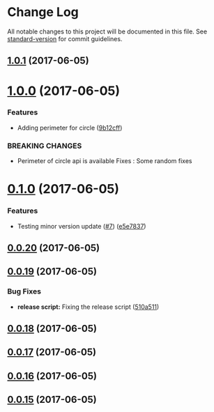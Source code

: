 # Change Log

All notable changes to this project will be documented in this file. See [standard-version](https://github.com/conventional-changelog/standard-version) for commit guidelines.

<a name="1.0.1"></a>
## [1.0.1](https://github.com/ansujohn/babel-webpack-lib-example/compare/v1.0.0...v1.0.1) (2017-06-05)



<a name="1.0.0"></a>
# [1.0.0](https://github.com/ansujohn/babel-webpack-lib-example/compare/v0.1.0...v1.0.0) (2017-06-05)


### Features

* Adding perimeter for circle ([9b12cff](https://github.com/ansujohn/babel-webpack-lib-example/commit/9b12cff))


### BREAKING CHANGES

* Perimeter of circle api is available
Fixes : Some random fixes



<a name="0.1.0"></a>
# [0.1.0](https://github.com/ansujohn/babel-webpack-lib-example/compare/v0.0.20...v0.1.0) (2017-06-05)


### Features

* Testing minor version update ([#7](https://github.com/ansujohn/babel-webpack-lib-example/issues/7)) ([e5e7837](https://github.com/ansujohn/babel-webpack-lib-example/commit/e5e7837))



<a name="0.0.20"></a>
## [0.0.20](https://github.com/ansujohn/babel-webpack-lib-example/compare/v0.0.19...v0.0.20) (2017-06-05)



<a name="0.0.19"></a>
## [0.0.19](https://github.com/ansujohn/babel-webpack-lib-example/compare/v0.0.18...v0.0.19) (2017-06-05)


### Bug Fixes

* **release script:** Fixing the release script ([510a511](https://github.com/ansujohn/babel-webpack-lib-example/commit/510a511))



<a name="0.0.18"></a>
## [0.0.18](https://github.com/ansujohn/babel-webpack-lib-example/compare/v0.0.17...v0.0.18) (2017-06-05)



<a name="0.0.17"></a>
## [0.0.17](https://github.com/ansujohn/babel-webpack-lib-example/compare/v0.0.16...v0.0.17) (2017-06-05)



<a name="0.0.16"></a>
## [0.0.16](https://github.com/ansujohn/babel-webpack-lib-example/compare/v0.0.15...v0.0.16) (2017-06-05)




<a name="0.0.15"></a>
## [0.0.15](https://github.com/ansujohn/babel-webpack-lib-example/compare/v0.0.2...v0.0.15) (2017-06-05)
